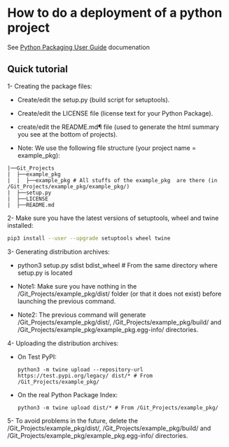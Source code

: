 # How to do a deployment of a python project

See [Python Packaging User Guide](https://packaging.python.org/tutorials/packaging-projects/) documenation

## Quick tutorial
1- Creating the package files:

* Create/edit the setup.py (build script for setuptools).

* Create/edit the LICENSE file (license text for your Python Package).

* create/edit the README.md¶ file (used to generate the html summary you see at the bottom of projects).

* Note: We use the following file structure (your project name = example_pkg):

```
|──Git_Projects
|  ├──example_pkg
|  |  ├──example_pkg # All stuffs of the example_pkg  are there (in /Git_Projects/example_pkg/example_pkg/)
|  ├──setup.py
|  ├──LICENSE
|  ├──README.md
```

2- Make sure you have the latest versions of setuptools, wheel and twine installed:

```bash
pip3 install --user --upgrade setuptools wheel twine
```

3- Generating distribution archives:

* python3 setup.py sdist bdist_wheel # From the same directory where setup.py is located

* Note1: Make sure you have nothing in the /Git_Projects/example_pkg/dist/ folder (or that it does not exist) before launching the previous command.

* Note2: The previous command will generate /Git_Projects/example_pkg/dist/, /Git_Projects/example_pkg/build/ and /Git_Projects/example_pkg/example_pkg.egg-info/ directories.

4- Uploading the distribution archives:

* On Test PyPI:

  ```
  python3 -m twine upload --repository-url https://test.pypi.org/legacy/ dist/* # From /Git_Projects/example_pkg/
  ```

* On the real Python Package Index:

  ```
  python3 -m twine upload dist/* # From /Git_Projects/example_pkg/
  ```

5- To avoid problems in the future, delete the /Git_Projects/example_pkg/dist/, /Git_Projects/example_pkg/build/ and /Git_Projects/example_pkg/example_pkg.egg-info/ directories.
